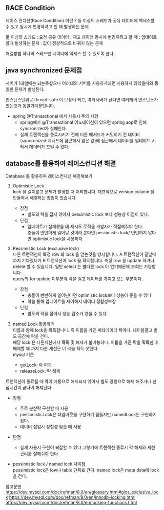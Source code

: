 ## RACE Condition 
레이스 컨디션(Race Condition) 이란 ?
둘 이상의 스레드가 공유 데이터에 액세스할 수 있고 동시에 변경하려고 할 때 발생하는 문제

둘 이상의 스레드 : 요청
공유 데이터 : 재고 데이터
동시에 변경하려고 할 때 : 업데이트 할때
발생하는 문제 : 값이 정상적으로 바뀌지 않는 문제


해결방법
하나의 스레드만 데이터에 액세스 할 수 있도록 한다.

## java synchronized 문제점
서버가 1대일때는 되는듯싶으나 여러대의 서버를 사용하게되면 사용하지 않았을때와 동일한 문제가 발생된다.

인스턴스단위로 thread-safe 이 보장이 되고, 여러서버가 된다면 여러개의 인스턴스가 있는것과 동일기때문입니다.

- spring @Transactional 에서 사용시 주의 사항
  - spring에서 @Transactional 어노테이션이 있으면 spring aop로 인해 syncronized가 실패한다.
  - 실제 트랜잭션을 종료시키기 전에 다른 메서드가 커밋하기 전 데이터(syncronized 메서드에 접근해서 얻은 값)에 접근해서 데이터를 업데이트 시켜서 데이터가 꼬일 수 있다. 

## database를 활용하여 레이스컨디션 해결

Database 를 활용하여 레이스컨디션 해결해보기
1. Optimistic Lock  
lock 을 걸지않고 문제가 발생할 때 처리합니다.
대표적으로 version column 을 만들어서 해결하는 방법이 있습니다.
    - 장점
      - 별도의 락을 잡지 않아서 pessimistic lock 보다 성능상 이점이 있다.
    - 단점
      - 업데이트가 실패했을 대 재시도 로직을 개발자가 직접해줘야 한다.  
충돌이 빈번하게 일어날 것이라 본다면 pessimistic lock/ 빈번하지 않다면 optimistic lock을 사용하자

2. Pessimistic Lock (exclusive lock)  
다른 트랜잭션이 특정 row 의 lock 을 얻는것을 방지합니다.
A 트랜잭션이 끝날때까지 기다렸다가 B 트랜잭션이 lock 을 획득합니다.
특정 row 를 update 하거나 delete 할 수 있습니다.
일반 select 는 별다른 lock 이 없기때문에 조회는 가능합니다.  
query의 for update 이부분이 락을 걸고 데이터를 가지고 오는 부분이다.

    - 장점
      - 충돌이 번번하게 일어난다면 optimistic lock보다 성능이 좋을 수 있다
      - 락을 통해 업데이트를 제어해서 데이터 정합성보장
    - 단점
      - 별도의 락을 잡아서 성능 감소가 있을 수 있다

3. named Lock 활용하기  
이름과 함께 lock을 획득합니다. 즉 이름을 가진 메타데이터 락이다. 테이블말고 별도 공간에 락을 건다.  
해당 lock 은 다른세션에서 획득 및 해제가 불가능하다.
이름을 가진 락을 획득한 후 해제할 때 까지 다른 세션은 이 락을 획득 못한다.  
mysql 기준
   - getLock: 락 획득
   - releaseLock: 락 해제

트랜잭션이 종료될 때 락이 자동으로 해제되지 않아서 별도 명령으로 해제 해주거나 선점시간이 끝나야 해제된다.  
- 장점
  - 주로 분산락 구현할 때 사용
  - pessimisticLock은 타임아웃을 구현하기 힘들지만 namedLock은 구현하기 쉽다.
  - 데이터 삽입시 정합성 맞출 때 사용
- 단점
  - 실제 사용시 구현이 복잡할 수 있다 그렇기에 트랜잭션 종료시 락 해제와 세션 관리를 잘해줘야 한다.  

- pessimistic lock / named lock 차이점  
pessimistic lock은 low나 table 단위로 건다. named lock은 meta data에 lock을 건다.


참고문헌
https://dev.mysql.com/doc/refman/8.0/en/glossary.html#glos_exclusive_lock
https://dev.mysql.com/doc/refman/8.0/en/innodb-locking.html
https://dev.mysql.com/doc/refman/8.0/en/locking-functions.html



